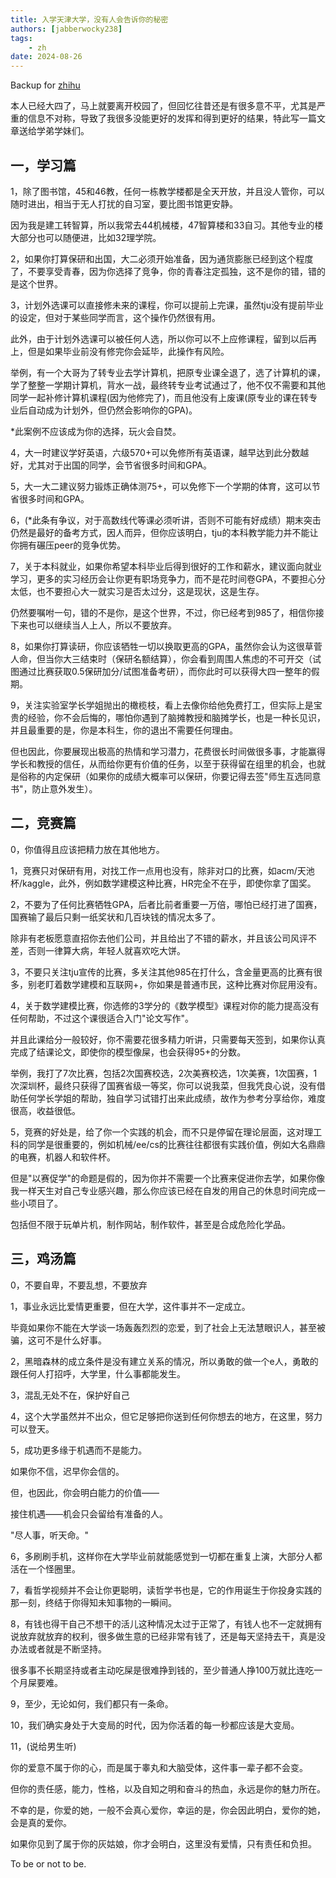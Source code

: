 ```yaml
---
title: 入学天津大学，没有人会告诉你的秘密
authors: [jabberwocky238]
tags: 
    - zh
date: 2024-08-26
---
```


Backup for [zhihu](https://zhuanlan.zhihu.com/p/716619038)

<!-- truncate -->

本人已经大四了，马上就要离开校园了，但回忆往昔还是有很多意不平，尤其是严重的信息不对称，导致了我很多没能更好的发挥和得到更好的结果，特此写一篇文章送给学弟学妹们。

## 一，学习篇

1，除了图书馆，45和46教，任何一栋教学楼都是全天开放，并且没人管你，可以随时进出，相当于无人打扰的自习室，要比图书馆更安静。

因为我是建工转智算，所以我常去44机械楼，47智算楼和33自习。其他专业的楼大部分也可以随便进，比如32理学院。

2，如果你打算保研和出国，大二必须开始准备，因为通货膨胀已经到这个程度了，不要享受青春，因为你选择了竞争，你的青春注定孤独，这不是你的错，错的是这个世界。

3，计划外选课可以直接修未来的课程，你可以提前上完课，虽然tju没有提前毕业的设定，但对于某些同学而言，这个操作仍然很有用。

此外，由于计划外选课可以被任何人选，所以你可以不上应修课程，留到以后再上，但是如果毕业前没有修完你会延毕，此操作有风险。

举例，有一个大哥为了转专业去学计算机，把原专业课全退了，选了计算机的课，学了整整一学期计算机，背水一战，最终转专业考试通过了，他不仅不需要和其他同学一起补修计算机课程(因为他修完了)，而且他没有上废课(原专业的课在转专业后自动成为计划外，但仍然会影响你的GPA)。

*此案例不应该成为你的选择，玩火会自焚。

4，大一时建议学好英语，六级570+可以免修所有英语课，越早达到此分数越好，尤其对于出国的同学，会节省很多时间和GPA。

5，大一大二建议努力锻炼正确体测75+，可以免修下一个学期的体育，这可以节省很多时间和GPA。

6，(*此条有争议，对于高数线代等课必须听讲，否则不可能有好成绩）期末突击仍然是最好的备考方式，因人而异，但你应该明白，tju的本科教学能力并不能让你拥有碾压peer的竞争优势。

7，关于本科就业，如果你希望本科毕业后得到很好的工作和薪水，建议面向就业学习，更多的实习经历会让你更有职场竞争力，而不是花时间卷GPA，不要担心分太低，也不要担心大一就实习是否太过分，这是现状，这是生存。

仍然要嘱咐一句，错的不是你，是这个世界，不过，你已经考到985了，相信你接下来也可以继续当人上人，所以不要放弃。

8，如果你打算读研，你应该牺牲一切以换取更高的GPA，虽然你会认为这很草菅人命，但当你大三结束时（保研名额结算），你会看到周围人焦虑的不可开交（试图通过比赛获取0.5保研加分/试图准备考研），而你此时可以获得大四一整年的假期。

9，关注实验室学长学姐抛出的橄榄枝，看上去像你给他免费打工，但实际上是宝贵的经验，你不会后悔的，哪怕你遇到了脑摊教授和脑摊学长，也是一种长见识，并且最重要的是，你是本科生，你的退出不需要任何理由。

但也因此，你要展现出极高的热情和学习潜力，花费很长时间做很多事，才能赢得学长和教授的信任，从而给你更有价值的任务，以至于获得留在组里的机会，也就是俗称的内定保研（如果你的成绩大概率可以保研，你要记得去签"师生互选同意书"，防止意外发生）。

## 二，竞赛篇

0，你值得且应该把精力放在其他地方。

1，竞赛只对保研有用，对找工作一点用也没有，除非对口的比赛，如acm/天池杯/kaggle，此外，例如数学建模这种比赛，HR完全不在乎，即使你拿了国奖。

2，不要为了任何比赛牺牲GPA，后者比前者重要一万倍，哪怕已经打进了国赛，国赛输了最后只剩一纸奖状和几百块钱的情况太多了。

除非有老板愿意直招你去他们公司，并且给出了不错的薪水，并且该公司风评不差，否则一律算大病，年轻人就喜欢吃大饼。

3，不要只关注tju宣传的比赛，多关注其他985在打什么，含金量更高的比赛有很多，别老盯着数学建模和互联网+，你如果是普通市民，这种比赛对你屁用没有。

4，关于数学建模比赛，你选修的3学分的《数学模型》课程对你的能力提高没有任何帮助，不过这个课很适合入门"论文写作"。

并且此课给分一般较好，你不需要花很多精力听讲，只需要每天签到，如果你认真完成了结课论文，即使你的模型像屎，也会获得95+的分数。

举例，我打了7次比赛，包括2次国赛校选，2次美赛校选，1次美赛，1次国赛，1次深圳杯，最终只获得了国赛省级一等奖，你可以说我菜，但我凭良心说，没有借助任何学长学姐的帮助，独自学习试错打出来此成绩，故作为参考分享给你，难度很高，收益很低。

5，竞赛的好处是，给了你一个实践的机会，而不只是停留在理论层面，这对理工科的同学是很重要的，例如机械/ee/cs的比赛往往都很有实践价值，例如大名鼎鼎的电赛，机器人和软件杯。

但是"以赛促学"的命题是假的，因为你并不需要一个比赛来促进你去学，如果你像我一样天生对自己专业感兴趣，那么你应该已经在自发的用自己的休息时间完成一些小项目了。

包括但不限于玩单片机，制作网站，制作软件，甚至是合成危险化学品。

## 三，鸡汤篇

0，不要自卑，不要乱想，不要放弃

1，事业永远比爱情更重要，但在大学，这件事并不一定成立。

毕竟如果你不能在大学谈一场轰轰烈烈的恋爱，到了社会上无法慧眼识人，甚至被骗，这可不是什么好事。

2，黑暗森林的成立条件是没有建立关系的情况，所以勇敢的做一个e人，勇敢的跟任何人打招呼，大学里，什么事都能发生。

3，混乱无处不在，保护好自己

4，这个大学虽然并不出众，但它足够把你送到任何你想去的地方，在这里，努力可以登天。

5，成功更多缘于机遇而不是能力。

如果你不信，迟早你会信的。

但，也因此，你会明白能力的价值——

接住机遇——机会只会留给有准备的人。

"尽人事，听天命。"

6，多刷刷手机，这样你在大学毕业前就能感觉到一切都在重复上演，大部分人都活在一个怪圈里。

7，看哲学视频并不会让你更聪明，读哲学书也是，它的作用诞生于你投身实践的那一刻，终结于你得知未知事物的一瞬间。

8，有钱也得干自己不想干的活儿这种情况太过于正常了，有钱人也不一定就拥有说放弃就放弃的权利，很多做生意的已经非常有钱了，还是每天坚持去干，真是没办法或者就是不断坚持。

很多事不长期坚持或者主动吃屎是很难挣到钱的，至少普通人挣100万就比连吃一个月屎要难。

9，至少，无论如何，我们都只有一条命。

10，我们确实身处于大变局的时代，因为你活着的每一秒都应该是大变局。

11，(说给男生听)

你的爱意不属于你的心，而是属于睾丸和大脑受体，这件事一辈子都不会变。

但你的责任感，能力，性格，以及自知之明和奋斗的热血，永远是你的魅力所在。

不幸的是，你爱的她，一般不会真心爱你，幸运的是，你会因此明白，爱你的她，会是真的爱你。

如果你见到了属于你的灰姑娘，你才会明白，这里没有爱情，只有责任和负担。

To be or not to be.
